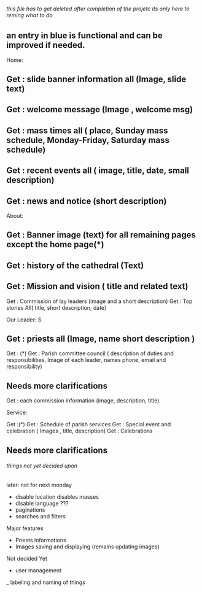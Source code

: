 ###### this file has to get deleted after completion of the projetc its only here to reming what to do ####

## an entry in blue is functional and can be improved if needed.

Home:

## Get : slide banner information all (Image, slide text)    
## Get : welcome message (Image , welcome msg)   
## Get : mass times all ( place, Sunday mass schedule, Monday-Friday, Saturday mass schedule)  
## Get : recent events all ( image, title, date, small description)  
<!-- Get : recent events by id ( image, title, date, entail description) -->
## Get : news and notice (short description) 

About:

## Get : Banner image (text) for all remaining pages except the home page(*)
## Get : history of the cathedral (Text)
## Get : Mission and vision ( title and related text)
Get : Commission of lay leaders (image and a short description) 
Get : Top stories All( title, short description, date)

Our Leader:
 S
## Get : priests all (Image, name short description )
<!-- Get : priest by id ( all info ) -->
Get : (*)
Get : Parish committee council ( description of duties and responsibilities, Image of each leader, names phone, email and responsibility) 
<!-- Get : Parish committee council member by id (all description) -->

## Needs more clarifications <!-- Commission leaders : -->  
Get : each commission information (image, description, title)

Service:

Get :(*)
Get : Schedule of parish services 
Get : Special event and celebration ( Images , title, description)
Get : Celebrations
## Needs more clarifications <!-- Commission leaders : -->  

###### things not yet decided upon ####

later: not for next monday
- disable location disables masses
- disable language ???
- paginations
- searches and filters

Major features

- Priests informations
- Images saving and displaying (remains updating images)


Not decided Yet

- user management


<!-- reworks needed after functionality -->

_ labeling and naming of things



